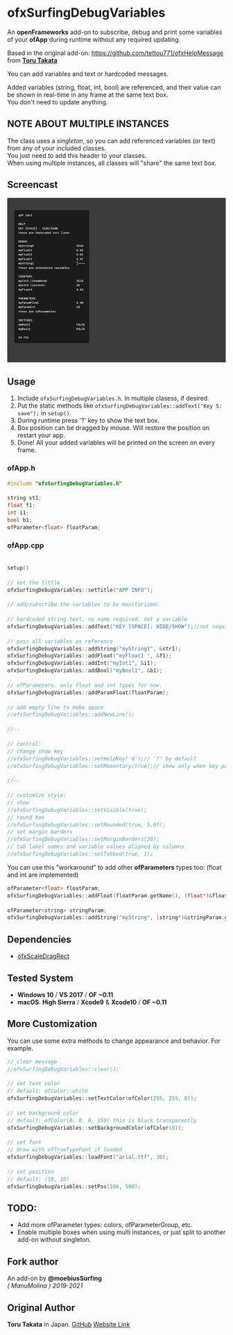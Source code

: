 # ofxSurfingDebugVariables

An **openFrameworks** add-on to subscribe, debug and print some variables of your **ofApp** during runtime without any required updating.
 
Based in the original add-on: https://github.com/tettou771/ofxHelpMessage from [**Toru Takata**](https://github.com/tettou771)  

You can add variables and text or hardcoded messages.  

Added variables (string, float, int, bool) are referenced, and their value can be shown in real-time in any frame at the same text box.  
You don't need to update anything.

## NOTE ABOUT MULTIPLE INSTANCES  
The class uses a *singleton*, so you can add referenced variables (or text) from any of your included classes.  
You just need to add this header to your classes.  
When using multiple instances, all classes will "share" the same text box.

## Screencast
![Screencast](readme_images/ofxSurfingDebugVariables.gif?raw=true "moebiusSurfing")

## Usage
1. Include `ofxSurfingDebugVariables.h`. In multiple clasess, if desired.
2. Put the static methods like `ofxSurfingDebugVariables::addText("Key S: save");` in ```setup()```.
3. During runtime press '?' key to show the text box.
4. Box position can be dragged by mouse. Will restore the position on restart your app.
5. Done! All your added variables will be printed on the screen on every frame.

### ofApp.h
```cpp
#include "ofxSurfingDebugVariables.h"

string st1;
float f1;
int i1;
bool b1;
ofParameter<float> floatParam;
```

### ofApp.cpp
```cpp 

setup()

// set the tittle
ofxSurfingDebugVariables::setTitle("APP INFO");

// add/subscribe the variables to be monitorized:

// hardcoded string text. no name required. not a variable 
ofxSurfingDebugVariables::addText("KEY [SPACE]: HIDE/SHOW");//not required name on text type

// pass all variables as reference
ofxSurfingDebugVariables::addString("myString1", &str1);
ofxSurfingDebugVariables::addFloat("myFloat1 ", &f1);
ofxSurfingDebugVariables::addInt("myInt1", &i1);
ofxSurfingDebugVariables::addBool("myBool1", &b1);

// ofParameters. only float and int types for now.
ofxSurfingDebugVariables::addParamFloat(floatParam);

// add empty line to make space
//ofxSurfingDebugVariables::addNewLine();

//--

// control:
// change show key
//ofxSurfingDebugVariables::setHelpKey('d');// '?' by default
//ofxSurfingDebugVariables::setMomentary(true);// show only when key pressed

//--

// customize style:
// show
//ofxSurfingDebugVariables::setVisible(true);
// round box
//ofxSurfingDebugVariables::setRounded(true, 5.0f);
// set margin borders
//ofxSurfingDebugVariables::setMarginBorders(20);
// tab label names and variable values aligned by columns
//ofxSurfingDebugVariables::setTabbed(true, 1);
```

You can use this "workaround" to add other **ofParameters** types too: (float and int are implemented)
```cpp 
ofParameter<float> floatParam;
ofxSurfingDebugVariables::addFloat(floatParam.getName(), (float*)&floatParam.get());//get name from parameter

ofParameter<string> stringParam;
ofxSurfingDebugVariables::addString("myString", (string*)&stringParam.get());//put your custom name
```

## Dependencies
* [ofxScaleDragRect](https://github.com/moebiussurfing/ofxScaleDragRect)

## Tested System
  - **Windows 10** / **VS 2017** / **OF ~0.11**
  - **macOS**. **High Sierra** / **Xcode9** & **Xcode10** / **OF ~0.11**

## More Customization
You can use some extra methods to change appearance and behavior.
For example.

```.cpp
// clear message
//ofxSurfingDebugVariables::clear();

// set text color
// default: ofColor::white
ofxSurfingDebugVariables::setTextColor(ofColor(255, 255, 0));

// set background color
// default: ofColor(0, 0, 0, 150) this is black transparently
ofxSurfingDebugVariables::setBackgroundColor(ofColor(0));

// set font
// draw with ofTrueTypeFont if loaded
ofxSurfingDebugVariables::loadFont("arial.ttf", 30);

// set position
// default: (10, 10)
ofxSurfingDebugVariables::setPos(500, 500);

```

## TODO:
+ Add more ofParameter types: colors, ofParameterGroup, etc.
+ Enable multiple boxes when using multi instances, or just split to another add-on without singleton.

## Fork author
An add-on by **@moebiusSurfing**  
*( ManuMolina ) 2019-2021* 

## Original Author
**Toru Takata** in Japan. [GitHub](https://github.com/tettou771) [Website Link](http://tettou771.com)
